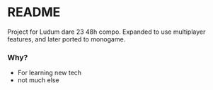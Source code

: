 # README #

Project for Ludum dare 23 48h compo. Expanded to use multiplayer features, and later ported to monogame. 

### Why? ###

* For learning new tech
* not much else
